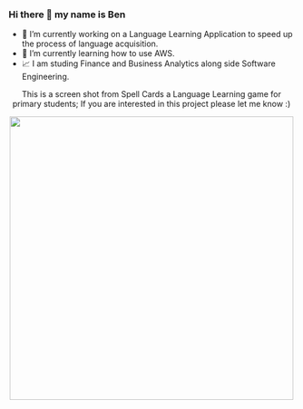 ### Hi there 👋 my name is Ben

- 🔭 I’m currently working on a Language Learning Application to speed up the process of language acquisition. 
- 🌱 I’m currently learning how to use AWS.
- 📈 I am studing Finance and Business Analytics along side Software Engineering.
<p align="center">
This is a screen shot from Spell Cards a Language Learning game for primary students; If you are interested in this project please let me know :)  
</p>
<p align="center">
<img src="https://user-images.githubusercontent.com/62419637/114784620-9a73bf00-9dcf-11eb-88ec-79f83bc1ed9f.jpg" width=500/>
</p>

